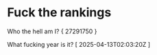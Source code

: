 # Fuck the rankings

Who the hell am I?
{ 27291750 }

What fucking year is it?
[ 2025-04-13T02:03:20Z ]
